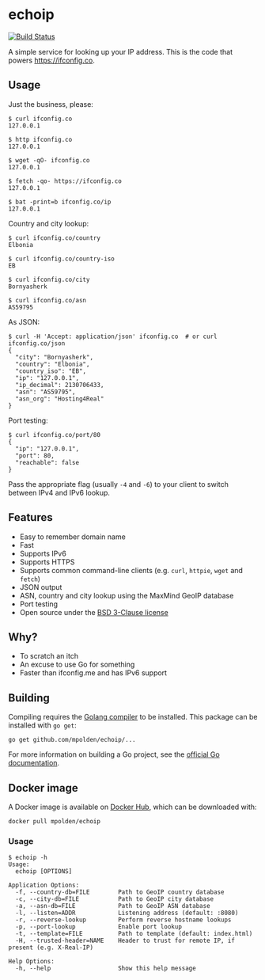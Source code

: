 # echoip

[![Build Status](https://travis-ci.org/mpolden/echoip.svg)](https://travis-ci.org/mpolden/echoip)

A simple service for looking up your IP address. This is the code that powers
https://ifconfig.co.

## Usage

Just the business, please:

```
$ curl ifconfig.co
127.0.0.1

$ http ifconfig.co
127.0.0.1

$ wget -qO- ifconfig.co
127.0.0.1

$ fetch -qo- https://ifconfig.co
127.0.0.1

$ bat -print=b ifconfig.co/ip
127.0.0.1
```

Country and city lookup:

```
$ curl ifconfig.co/country
Elbonia

$ curl ifconfig.co/country-iso
EB

$ curl ifconfig.co/city
Bornyasherk

$ curl ifconfig.co/asn
AS59795
```

As JSON:

```
$ curl -H 'Accept: application/json' ifconfig.co  # or curl ifconfig.co/json
{
  "city": "Bornyasherk",
  "country": "Elbonia",
  "country_iso": "EB",
  "ip": "127.0.0.1",
  "ip_decimal": 2130706433,
  "asn": "AS59795",
  "asn_org": "Hosting4Real"
}
```

Port testing:

```
$ curl ifconfig.co/port/80
{
  "ip": "127.0.0.1",
  "port": 80,
  "reachable": false
}
```

Pass the appropriate flag (usually `-4` and `-6`) to your client to switch
between IPv4 and IPv6 lookup.

## Features

* Easy to remember domain name
* Fast
* Supports IPv6
* Supports HTTPS
* Supports common command-line clients (e.g. `curl`, `httpie`, `wget` and `fetch`)
* JSON output
* ASN, country and city lookup using the MaxMind GeoIP database
* Port testing
* Open source under the [BSD 3-Clause license](https://opensource.org/licenses/BSD-3-Clause)

## Why?

* To scratch an itch
* An excuse to use Go for something
* Faster than ifconfig.me and has IPv6 support

## Building

Compiling requires the [Golang compiler](https://golang.org/) to be installed.
This package can be installed with `go get`:

`go get github.com/mpolden/echoip/...`

For more information on building a Go project, see the [official Go
documentation](https://golang.org/doc/code.html).

## Docker image

A Docker image is available on [Docker
Hub](https://hub.docker.com/r/mpolden/echoip), which can be downloaded with:

`docker pull mpolden/echoip`

### Usage

```
$ echoip -h
Usage:
  echoip [OPTIONS]

Application Options:
  -f, --country-db=FILE        Path to GeoIP country database
  -c, --city-db=FILE           Path to GeoIP city database
  -a, --asn-db=FILE            Path to GeoIP ASN database
  -l, --listen=ADDR            Listening address (default: :8080)
  -r, --reverse-lookup         Perform reverse hostname lookups
  -p, --port-lookup            Enable port lookup
  -t, --template=FILE          Path to template (default: index.html)
  -H, --trusted-header=NAME    Header to trust for remote IP, if present (e.g. X-Real-IP)

Help Options:
  -h, --help                   Show this help message
```
